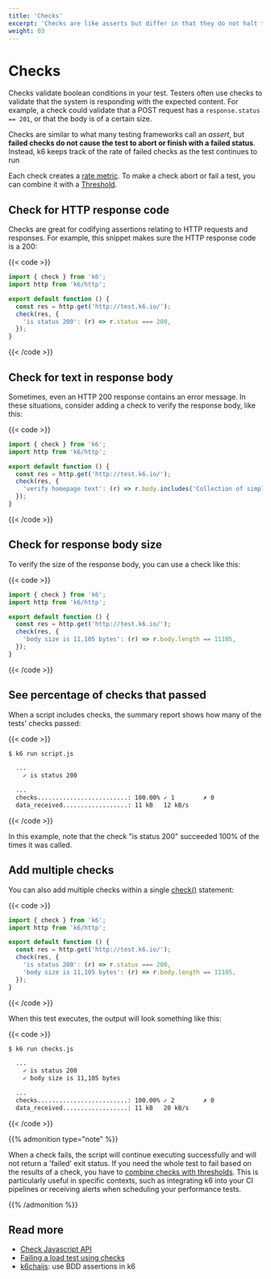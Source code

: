 ```yaml
---
title: 'Checks'
excerpt: 'Checks are like asserts but differ in that they do not halt the execution, instead, they just store the result of the check, pass or fail, and let the script execution continue.'
weight: 03
---
```


# Checks

Checks validate boolean conditions in your test.
Testers often use checks to validate that the system is responding with the expected content.
For example, a check could validate that a POST request has a `response.status == 201`, or that the body is of a certain size.

Checks are similar to what many testing frameworks call an _assert_, but **failed checks do not cause the test to abort or finish with a failed status**.
Instead, k6 keeps track of the rate of failed checks as the test continues to run

Each check creates a [rate metric](/docs/k6/<K6_VERSION>/using-k6/metrics).
To make a check abort or fail a test, you can combine it with a [Threshold](/docs/k6/<K6_VERSION>/using-k6/thresholds).

## Check for HTTP response code

Checks are great for codifying assertions relating to HTTP requests and responses.
For example, this snippet makes sure the HTTP response code is a 200:

{{< code >}}

```javascript
import { check } from 'k6';
import http from 'k6/http';

export default function () {
  const res = http.get('http://test.k6.io/');
  check(res, {
    'is status 200': (r) => r.status === 200,
  });
}
```

{{< /code >}}

## Check for text in response body

Sometimes, even an HTTP 200 response contains an error message.
In these situations, consider adding a check to verify the response body, like this:

{{< code >}}

```javascript
import { check } from 'k6';
import http from 'k6/http';

export default function () {
  const res = http.get('http://test.k6.io/');
  check(res, {
    'verify homepage text': (r) => r.body.includes('Collection of simple web-pages suitable for load testing'),
  });
}
```

{{< /code >}}

## Check for response body size

To verify the size of the response body, you can use a check like this:

{{< code >}}

```javascript
import { check } from 'k6';
import http from 'k6/http';

export default function () {
  const res = http.get('http://test.k6.io/');
  check(res, {
    'body size is 11,105 bytes': (r) => r.body.length == 11105,
  });
}
```

{{< /code >}}

## See percentage of checks that passed

When a script includes checks, the summary report shows how many of the tests' checks passed:

{{< code >}}

```bash
$ k6 run script.js

  ...
    ✓ is status 200

  ...
  checks.........................: 100.00% ✓ 1        ✗ 0
  data_received..................: 11 kB   12 kB/s
```

{{< /code >}}

In this example, note that the check "is status 200" succeeded 100% of the times it was called.

## Add multiple checks

You can also add multiple checks within a single [check()](/docs/k6/<K6_VERSION>/javascript-api/k6/check) statement:

{{< code >}}

```javascript
import { check } from 'k6';
import http from 'k6/http';

export default function () {
  const res = http.get('http://test.k6.io/');
  check(res, {
    'is status 200': (r) => r.status === 200,
    'body size is 11,105 bytes': (r) => r.body.length == 11105,
  });
}
```

{{< /code >}}

When this test executes, the output will look something like this:

{{< code >}}

```bash
$ k6 run checks.js

  ...
    ✓ is status 200
    ✓ body size is 11,105 bytes

  ...
  checks.........................: 100.00% ✓ 2        ✗ 0
  data_received..................: 11 kB   20 kB/s
```

{{< /code >}}

{{% admonition type="note" %}}

When a check fails, the script will continue executing successfully and will not return a 'failed' exit status. 
If you need the whole test to fail based on the results of a check, you have to [combine checks with thresholds](/docs/k6/<K6_VERSION>/using-k6/thresholds#fail-a-load-test-using-checks).
This is particularly useful in specific contexts, such as integrating k6 into your CI pipelines or receiving alerts when scheduling your performance tests.

{{% /admonition %}}

## Read more

- [Check Javascript API](/docs/k6/<K6_VERSION>/javascript-api/k6/check)
- [Failing a load test using checks](/docs/k6/<K6_VERSION>/using-k6/thresholds#fail-a-load-test-using-checks)
- [k6chaijs](/docs/k6/<K6_VERSION>/javascript-api/jslib/k6chaijs): use BDD assertions in k6
